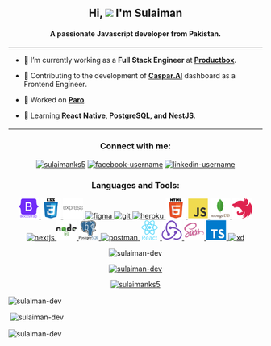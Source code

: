 <h2 align="center">Hi, <img src="https://github.com/TheDudeThatCode/TheDudeThatCode/blob/master/Assets/Hi.gif" width="20px"> I'm Sulaiman</h2>
<h4 align="center">A passionate Javascript developer from Pakistan.</h4>

<table align="center">
<tr >
  <td>
    
- 🔭 I’m currently working as a **Full Stack Engineer** at  **[Productbox](https://productbox.dev/)**.

- 🌱 Contributing to the development of **[Caspar.AI](https://caspar.ai/)** dashboard as a Frontend Engineer.
- 🌱 Worked on **[Paro](https://useparo.com/)**.
- 🌱 Learning **React Native, PostgreSQL, and NestJS**.

<!-- - 👨‍💻 Projects that I have worked / working on are available at **[sulaiman-dev.com](https://sulaiman-dev.github.io/)**. -->

<!-- - 🎯 I am looking to Contribute to as many **open source project** as possible. -->
<!-- - 📝 I regularly write articles on [skblog.com](skblog.com)


- 💬 Ask me about **html, css, javascript and react.**

- 📫 How to reach me **sulaimanshinwari830@gmail.com**

- 📄 Know about my experiences [resumelink](resumelink) -->

</tr>
</table>

<!-- ### Blogs posts
BLOG-POST-LIST:START
BLOG-POST-LIST:END  -->

<h3 align="center">Connect with me:</h3>
<p align="center">
<!--   twitter -->
  <a href="https://twitter.com/sulaimanks5" target="blank"><img align="center" src="https://raw.githubusercontent.com/rahuldkjain/github-profile-readme-generator/master/src/images/icons/Social/twitter.svg" alt="sulaimanks5" height="30" width="40" /></a>
<!--   linkedin -->
  <a href="https://fb.com/sulaiman-shinwari" target="blank"><img align="center" src="https://raw.githubusercontent.com/rahuldkjain/github-profile-readme-generator/master/src/images/icons/Social/facebook.svg" alt="facebook-username" height="30" width="40" /></a> 
<!--   facebook -->
  <a href="https://linkedin.com/in/sulaiman-shinwari" target="blank"><img align="center" src="https://raw.githubusercontent.com/rahuldkjain/github-profile-readme-generator/master/src/images/icons/Social/linked-in-alt.svg" alt="linkedin-username" height="30" width="40" /></a>
<!-- <a href="https://codepen.io/codepen-username" target="blank"><img align="center" src="https://raw.githubusercontent.com/rahuldkjain/github-profile-readme-generator/master/src/images/icons/Social/codepen.svg" alt="codepen-username" height="30" width="40" /></a>
<a href="https://dev.to/dev.to-username" target="blank"><img align="center" src="https://raw.githubusercontent.com/rahuldkjain/github-profile-readme-generator/master/src/images/icons/Social/devto.svg" alt="dev.to-username" height="30" width="40" /></a>
<a href="https://stackoverflow.com/users/stackoverflow-username" target="blank"><img align="center" src="https://raw.githubusercontent.com/rahuldkjain/github-profile-readme-generator/master/src/images/icons/Social/stack-overflow.svg" alt="stackoverflow-username" height="30" width="40" /></a>
<a href="https://codesandbox.com/codesandbox-usename" target="blank"><img align="center" src="https://raw.githubusercontent.com/rahuldkjain/github-profile-readme-generator/master/src/images/icons/Social/codesandbox.svg" alt="codesandbox-usename" height="30" width="40" /></a>
<a href="https://hashnode.com/hashnode-username" target="blank"><img align="center" src="https://raw.githubusercontent.com/rahuldkjain/github-profile-readme-generator/master/src/images/icons/Social/hashnode.svg" alt="hashnode-username" height="30" width="40" /></a>
<a href="https://medium.com/@medium-username" target="blank"><img align="center" src="https://raw.githubusercontent.com/rahuldkjain/github-profile-readme-generator/master/src/images/icons/Social/medium.svg" alt="@medium-username" height="30" width="40" /></a>
<a href="https://discord.gg/discord-invite-code" target="blank"><img align="center" src="https://raw.githubusercontent.com/rahuldkjain/github-profile-readme-generator/master/src/images/icons/Social/discord.svg" alt="discord-invite-code" height="30" width="40" /></a> -->
</p>

<h3 align="center">Languages and Tools:</h3>
<p align="center"> 
  <a href="https://getbootstrap.com" target="_blank" rel="noreferrer"> 
    <img src="https://raw.githubusercontent.com/devicons/devicon/master/icons/bootstrap/bootstrap-plain-wordmark.svg" alt="bootstrap" width="40" height="40"/> 
  </a> 
  <a href="https://www.w3schools.com/css/" target="_blank" rel="noreferrer"> <img src="https://raw.githubusercontent.com/devicons/devicon/master/icons/css3/css3-original-wordmark.svg" alt="css3" width="40" height="40"/> </a> 
  <a href="https://expressjs.com" target="_blank" rel="noreferrer"> 
    <img src="https://raw.githubusercontent.com/devicons/devicon/master/icons/express/express-original-wordmark.svg" alt="express" width="40" height="40"/> </a> 
  <a href="https://www.figma.com/" target="_blank" rel="noreferrer"> <img src="https://www.vectorlogo.zone/logos/figma/figma-icon.svg" alt="figma" width="40" height="40"/> </a> 
  <a href="https://git-scm.com/" target="_blank" rel="noreferrer"> <img src="https://www.vectorlogo.zone/logos/git-scm/git-scm-icon.svg" alt="git" width="40" height="40"/> </a> <a href="https://heroku.com" target="_blank" rel="noreferrer"> <img src="https://www.vectorlogo.zone/logos/heroku/heroku-icon.svg" alt="heroku" width="40" height="40"/> </a> <a href="https://www.w3.org/html/" target="_blank" rel="noreferrer"> <img src="https://raw.githubusercontent.com/devicons/devicon/master/icons/html5/html5-original-wordmark.svg" alt="html5" width="40" height="40"/> </a> <a href="https://developer.mozilla.org/en-US/docs/Web/JavaScript" target="_blank" rel="noreferrer"> <img src="https://raw.githubusercontent.com/devicons/devicon/master/icons/javascript/javascript-original.svg" alt="javascript" width="40" height="40"/> </a> <a href="https://www.mongodb.com/" target="_blank" rel="noreferrer"> <img src="https://raw.githubusercontent.com/devicons/devicon/master/icons/mongodb/mongodb-original-wordmark.svg" alt="mongodb" width="40" height="40"/> </a> <a href="https://nestjs.com/" target="_blank" rel="noreferrer"> <img src="https://raw.githubusercontent.com/devicons/devicon/master/icons/nestjs/nestjs-plain.svg" alt="nestjs" width="40" height="40"/> </a> <a href="https://nextjs.org/" target="_blank" rel="noreferrer"> <img src="https://cdn.worldvectorlogo.com/logos/nextjs-2.svg" alt="nextjs" width="40" height="40"/> </a> <a href="https://nodejs.org" target="_blank" rel="noreferrer"> <img src="https://raw.githubusercontent.com/devicons/devicon/master/icons/nodejs/nodejs-original-wordmark.svg" alt="nodejs" width="40" height="40"/> </a> <a href="https://www.postgresql.org" target="_blank" rel="noreferrer"> <img src="https://raw.githubusercontent.com/devicons/devicon/master/icons/postgresql/postgresql-original-wordmark.svg" alt="postgresql" width="40" height="40"/> </a> <a href="https://postman.com" target="_blank" rel="noreferrer"> <img src="https://www.vectorlogo.zone/logos/getpostman/getpostman-icon.svg" alt="postman" width="40" height="40"/> </a> <a href="https://reactjs.org/" target="_blank" rel="noreferrer"> <img src="https://raw.githubusercontent.com/devicons/devicon/master/icons/react/react-original-wordmark.svg" alt="react" width="40" height="40"/> </a> <a href="https://redux.js.org" target="_blank" rel="noreferrer"> <img src="https://raw.githubusercontent.com/devicons/devicon/master/icons/redux/redux-original.svg" alt="redux" width="40" height="40"/> </a> <a href="https://sass-lang.com" target="_blank" rel="noreferrer"> <img src="https://raw.githubusercontent.com/devicons/devicon/master/icons/sass/sass-original.svg" alt="sass" width="40" height="40"/> </a> <a href="https://www.typescriptlang.org/" target="_blank" rel="noreferrer"> <img src="https://raw.githubusercontent.com/devicons/devicon/master/icons/typescript/typescript-original.svg" alt="typescript" width="40" height="40"/> </a> <a href="https://www.adobe.com/products/xd.html" target="_blank" rel="noreferrer"> <img src="https://cdn.worldvectorlogo.com/logos/adobe-xd.svg" alt="xd" width="40" height="40"/> </a> </p>
  
  <p align="center"> <img src="https://komarev.com/ghpvc/?username=sulaiman-dev&label=Profile%20views&color=0e75b6&style=flat" alt="sulaiman-dev" /> </p>

<p align="center"> <a href="https://github.com/ryo-ma/github-profile-trophy"><img src="https://github-profile-trophy.vercel.app/?username=sulaiman-dev" alt="sulaiman-dev" /></a> </p>

<p align="center"> <a href="https://twitter.com/sulaimanks5" target="blank"><img src="https://img.shields.io/twitter/follow/sulaimanks5?logo=twitter&style=for-the-badge" alt="sulaimanks5" /></a> </p>

<p><img align="center" src="https://github-readme-stats.vercel.app/api/top-langs?username=sulaiman-dev&show_icons=true&locale=en&layout=compact" alt="sulaiman-dev" /></p>

<p>&nbsp;<img align="center" src="https://github-readme-stats.vercel.app/api?username=sulaiman-dev&show_icons=true&locale=en" alt="sulaiman-dev" /></p>

<p><img align="center" src="https://github-readme-streak-stats.herokuapp.com/?user=sulaiman-dev&" alt="sulaiman-dev" /></p>
